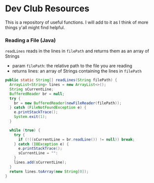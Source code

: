 # Dev Club Resources
This is a repository of useful functions. I will add to it as I think of more things y'all might find helpful.

### Reading a File (Java)
`readLines` reads in the lines in `filePath` and returns them as an array of Strings
+ param `filePath`: the relative path to the file you are reading
+ returns lines: an array of Strings containing the lines in `filePath`
```Java
public static String[] readLines(String filePath) {
  ArrayList<String> lines = new ArrayList<>();
  String sCurrentLine;
  BufferedReader br = null;
  try {
    br = new BufferedReader(newFileReader(filePath));
  } catch (FileNotFoundException e) {
    e.printStackTrace();
    System.exit(1);
  }

  while (true) {
    try {
      if (!((sCurrentLine = br.readLine()) != null)) break;
    } catch (IOException e) {
      e.printStackTrace();
      sCurrentLine = "":
    }
    lines.add(sCurrentLine);
  }
  return lines.toArray(new String[0]);
}
```
